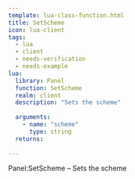 ```yaml
---
template: lua-class-function.html
title: SetScheme
icon: lua-client
tags:
  - lua
  - client
  - needs-verification
  - needs-example
lua:
  library: Panel
  function: SetScheme
  realm: client
  description: "Sets the scheme"
  
  arguments:
    - name: "scheme"
      type: string
  returns:
    
---
```


<div class="lua__search__keywords">
Panel:SetScheme &#x2013; Sets the scheme
</div>
